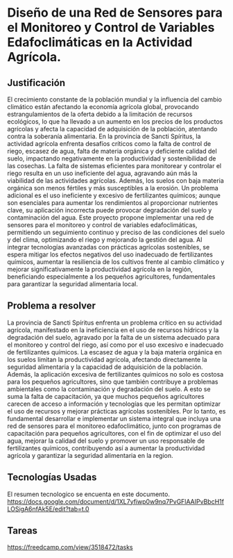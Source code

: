 # Diseño de una Red de Sensores para el Monitoreo y Control de Variables Edafoclimáticas en la Actividad Agrícola.
## Justificación
El crecimiento constante de la población mundial y la influencia del cambio climático están afectando la economía agrícola global, provocando estrangulamientos de la oferta debido a la limitación de recursos ecológicos, lo que ha llevado a un aumento en los precios de los productos agrícolas y afecta la capacidad de adquisición de la población, atentando contra la soberanía alimentaria. En la provincia de Sancti Spíritus, la actividad agrícola enfrenta desafíos críticos como la falta de control de riego, escasez de agua, falta de materia orgánica y deficiente calidad del suelo, impactando negativamente en la productividad y sostenibilidad de las cosechas. La falta de sistemas eficientes para monitorear y controlar el riego resulta en un uso ineficiente del agua, agravando aún más la viabilidad de las actividades agrícolas. Además, los suelos con baja materia orgánica son menos fértiles y más susceptibles a la erosión. Un problema adicional es el uso ineficiente y excesivo de fertilizantes químicos; aunque son esenciales para aumentar los rendimientos al proporcionar nutrientes clave, su aplicación incorrecta puede provocar degradación del suelo y contaminación del agua. Este proyecto propone implementar una red de sensores para el monitoreo y control de variables edafoclimáticas, permitiendo un seguimiento continuo y preciso de las condiciones del suelo y del clima, optimizando el riego y mejorando la gestión del agua. Al integrar tecnologías avanzadas con prácticas agrícolas sostenibles, se espera mitigar los efectos negativos del uso inadecuado de fertilizantes químicos, aumentar la resiliencia de los cultivos frente al cambio climático y mejorar significativamente la productividad agrícola en la región, beneficiando especialmente a los pequeños agricultores, fundamentales para garantizar la seguridad alimentaria local.
## Problema a resolver
La provincia de Sancti Spíritus enfrenta un problema crítico en su actividad agrícola, manifestado en la ineficiencia en el uso de recursos hídricos y la degradación del suelo, agravado por la falta de un sistema adecuado para el monitoreo y control del riego, así como por el uso excesivo e inadecuado de fertilizantes químicos. La escasez de agua y la baja materia orgánica en los suelos limitan la productividad agrícola, afectando directamente la seguridad alimentaria y la capacidad de adquisición de la población. Además, la aplicación excesiva de fertilizantes químicos no solo es costosa para los pequeños agricultores, sino que también contribuye a problemas ambientales como la contaminación y degradación del suelo. A esto se suma la falta de capacitación, ya que muchos pequeños agricultores carecen de acceso a información y tecnologías que les permitan optimizar el uso de recursos y mejorar prácticas agrícolas sostenibles. Por lo tanto, es fundamental desarrollar e implementar un sistema integral que incluya una red de sensores para el monitoreo edafoclimático, junto con programas de capacitación para pequeños agricultores, con el fin de optimizar el uso del agua, mejorar la calidad del suelo y promover un uso responsable de fertilizantes químicos, contribuyendo así a aumentar la productividad agrícola y garantizar la seguridad alimentaria en la region.
## Tecnologías Usadas
El resumen tecnologico se encuenta en este documento.
https://docs.google.com/document/d/1XL7yfiwp0w9nq7PvGFlAAIPvBbcH1fLOSigA6nfAk5E/edit?tab=t.0
## Tareas
https://freedcamp.com/view/3518472/tasks
